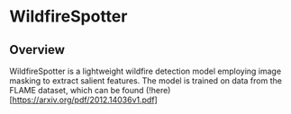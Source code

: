 # WildfireSpotter
## Overview
WildfireSpotter is a lightweight wildfire detection model employing image masking to extract salient features. The model is trained on data from the FLAME dataset, which can be found (!here)[https://arxiv.org/pdf/2012.14036v1.pdf]
